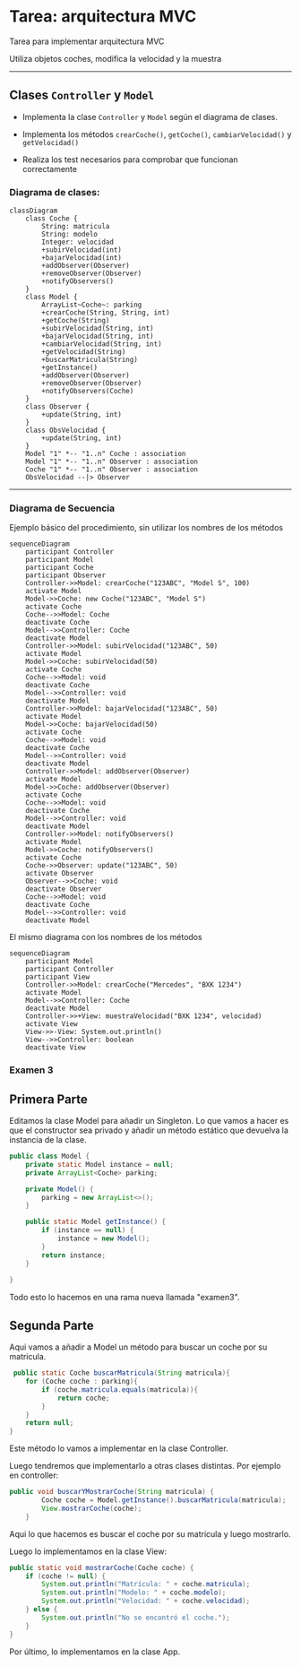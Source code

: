 # Tarea: arquitectura MVC

Tarea para implementar arquitectura MVC

Utiliza objetos coches, modifica la velocidad y la muestra

---

## Clases ```Controller``` y ```Model```

- Implementa la clase ```Controller``` y ```Model``` según el diagrama de clases.

- Implementa los métodos ```crearCoche()```, ```getCoche()```, ```cambiarVelocidad()``` y ```getVelocidad()```

- Realiza los test necesarios para comprobar que funcionan correctamente

### Diagrama de clases:

```mermaid
classDiagram
    class Coche {
        String: matricula
        String: modelo
        Integer: velocidad
        +subirVelocidad(int)
        +bajarVelocidad(int)
        +addObserver(Observer)
        +removeObserver(Observer)
        +notifyObservers()
    }
    class Model {
        ArrayList~Coche~: parking
        +crearCoche(String, String, int)
        +getCoche(String)
        +subirVelocidad(String, int)
        +bajarVelocidad(String, int)
        +cambiarVelocidad(String, int)
        +getVelocidad(String)
        +buscarMatricula(String)
        +getInstance()
        +addObserver(Observer)
        +removeObserver(Observer)
        +notifyObservers(Coche)
    }
    class Observer {
        +update(String, int)
    }
    class ObsVelocidad {
        +update(String, int)
    }
    Model "1" *-- "1..n" Coche : association
    Model "1" *-- "1..n" Observer : association
    Coche "1" *-- "1..n" Observer : association
    ObsVelocidad --|> Observer
```

---

### Diagrama de Secuencia

Ejemplo básico del procedimiento, sin utilizar los nombres de los métodos


```mermaid
sequenceDiagram
    participant Controller
    participant Model
    participant Coche
    participant Observer
    Controller->>Model: crearCoche("123ABC", "Model S", 100)
    activate Model
    Model->>Coche: new Coche("123ABC", "Model S")
    activate Coche
    Coche-->>Model: Coche
    deactivate Coche
    Model-->>Controller: Coche
    deactivate Model
    Controller->>Model: subirVelocidad("123ABC", 50)
    activate Model
    Model->>Coche: subirVelocidad(50)
    activate Coche
    Coche-->>Model: void
    deactivate Coche
    Model-->>Controller: void
    deactivate Model
    Controller->>Model: bajarVelocidad("123ABC", 50)
    activate Model
    Model->>Coche: bajarVelocidad(50)
    activate Coche
    Coche-->>Model: void
    deactivate Coche
    Model-->>Controller: void
    deactivate Model
    Controller->>Model: addObserver(Observer)
    activate Model
    Model->>Coche: addObserver(Observer)
    activate Coche
    Coche-->>Model: void
    deactivate Coche
    Model-->>Controller: void
    deactivate Model
    Controller->>Model: notifyObservers()
    activate Model
    Model->>Coche: notifyObservers()
    activate Coche
    Coche->>Observer: update("123ABC", 50)
    activate Observer
    Observer-->>Coche: void
    deactivate Observer
    Coche-->>Model: void
    deactivate Coche
    Model-->>Controller: void
    deactivate Model
```

El mismo diagrama con los nombres de los métodos

```mermaid
sequenceDiagram
    participant Model
    participant Controller
    participant View
    Controller->>Model: crearCoche("Mercedes", "BXK 1234")
    activate Model
    Model-->>Controller: Coche
    deactivate Model
    Controller->>+View: muestraVelocidad("BXK 1234", velocidad)
    activate View
    View->>-View: System.out.println()
    View-->>Controller: boolean
    deactivate View
```

### Examen 3
## Primera Parte

Editamos la clase Model para añadir un Singleton. Lo que vamos a hacer es que el constructor sea privado y añadir un método estático que devuelva la instancia de la clase. 

```java
public class Model {
    private static Model instance = null;
    private ArrayList<Coche> parking;

    private Model() {
        parking = new ArrayList<>();
    }

    public static Model getInstance() {
        if (instance == null) {
            instance = new Model();
        }
        return instance;
    }
    
}
```
Todo esto lo hacemos en una rama nueva llamada "examen3".

## Segunda Parte
Aqui vamos a añadir a Model un método para buscar un coche por su matricula. 

```java
 public static Coche buscarMatricula(String matricula){
    for (Coche coche : parking){
        if (coche.matricula.equals(matricula)){
            return coche;
        }
    }
    return null;
}
```
Este método lo vamos a implementar en la clase Controller.

Luego tendremos que implementarlo a otras clases distintas. Por ejemplo en controller:

```java
public void buscarYMostrarCoche(String matricula) {
        Coche coche = Model.getInstance().buscarMatricula(matricula);
        View.mostrarCoche(coche);
    }
```
Aqui lo que hacemos es buscar el coche por su matricula y luego mostrarlo.

Luego lo implementamos en la clase View:

```java
public static void mostrarCoche(Coche coche) {
    if (coche != null) {
        System.out.println("Matrícula: " + coche.matricula);
        System.out.println("Modelo: " + coche.modelo);
        System.out.println("Velocidad: " + coche.velocidad);
    } else {
        System.out.println("No se encontró el coche.");
    }
}
```
Por último, lo implementamos en la clase App.
